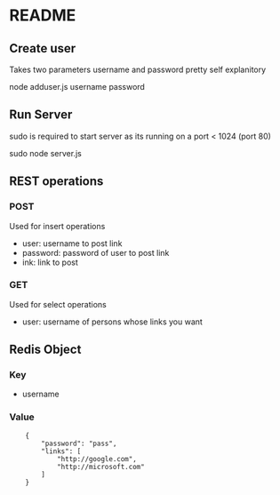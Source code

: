 # README #
## Create user ##
Takes two parameters username and password pretty self explanitory

node adduser.js username password

## Run Server ##
sudo is required to start server as its running on a port < 1024 (port 80)

sudo node server.js

## REST operations ##
### POST ###
Used for insert operations

* user: username to post link
* password: password of user to post link
* ink: link to post

### GET ###
Used for select operations

* user: username of persons whose links you want

## Redis Object ##
### Key ###

* username

### Value ###
		{
			"password": "pass",
			"links": [
				"http://google.com",
				"http://microsoft.com"
			]
		}